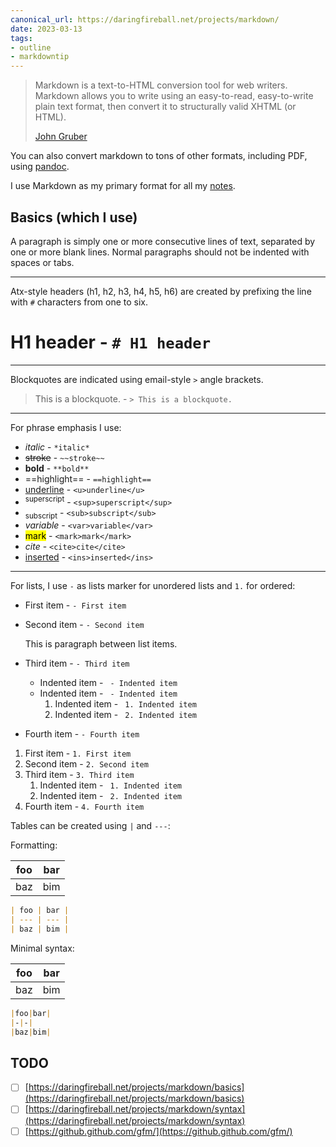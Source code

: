```yaml
---
canonical_url: https://daringfireball.net/projects/markdown/
date: 2023-03-13
tags:
- outline
- markdowntip
---
```


> Markdown is a text-to-HTML conversion tool for web writers. Markdown allows
> you to write using an easy-to-read, easy-to-write plain text format, then
> convert it to structurally valid XHTML (or HTML).
>
> [John Gruber](https://daringfireball.net/projects/markdown/)

You can also convert markdown to tons of other formats, including PDF, using
[pandoc](./pandoc.md).

I use Markdown as my primary format for all my [notes](./notes%20types.md).

## Basics (which I use)

A paragraph is simply one or more consecutive lines of text, separated by one or
more blank lines. Normal paragraphs should not be indented with spaces or tabs.


---

Atx-style headers (h1, h2, h3, h4, h5, h6) are created by prefixing the line
with `#` characters from one to six.

# H1 header - `# H1 header`


---

Blockquotes are indicated using email-style `>` angle brackets.

> This is a blockquote. - `> This is a blockquote.`


---

For phrase emphasis I use:


- _italic_ - `*italic*`
- ~~stroke~~ - `~~stroke~~`
- **bold** - `**bold**`
- ==highlight== - `==highlight==`
- <u>underline</u> - `<u>underline</u>`
- <sup>superscript</sup> - `<sup>superscript</sup>`
- <sub>subscript</sub> - `<sub>subscript</sub>`
- <var>variable</var> - `<var>variable</var>`
- <mark>mark</mark> - `<mark>mark</mark>`
- <cite>cite</cite> - `<cite>cite</cite>`
- <ins>inserted</ins> - `<ins>inserted</ins>`


---

For lists, I use `-` as lists marker for unordered lists and `1.` for ordered:


- First item - `- First item`
- Second item - `- Second item`

  This is paragraph between list items.


- Third item - `- Third item`
  - Indented item - ` - Indented item`
  - Indented item - ` - Indented item`
    1. Indented item - ` 1. Indented item`
    2. Indented item - ` 2. Indented item`

- Fourth item - `- Fourth item`

1. First item - `1. First item`
2. Second item - `2. Second item`
3. Third item - `3. Third item`
   1. Indented item - ` 1. Indented item`
   2. Indented item - ` 2. Indented item`
4. Fourth item - `4. Fourth item`

Tables can be created using `|` and `---`:

Formatting:

| foo | bar |
| --- | --- |
| baz | bim |

```markdown
| foo | bar |
| --- | --- |
| baz | bim |
```


Minimal syntax:

|foo|bar|
|-|-|
|baz|bim|

```markdown
|foo|bar|
|-|-|
|baz|bim|
```


## TODO


- [ ] [https://daringfireball.net/projects/markdown/basics](https://daringfireball.net/projects/markdown/basics)
- [ ] [https://daringfireball.net/projects/markdown/syntax](https://daringfireball.net/projects/markdown/syntax)
- [ ] [https://github.github.com/gfm/](https://github.github.com/gfm/)